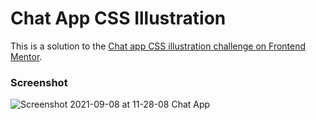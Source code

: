 # Chat App CSS Illustration

This is a solution to the [Chat app CSS illustration challenge on Frontend Mentor](https://www.frontendmentor.io/challenges/chat-app-css-illustration-O5auMkFqY). 


### Screenshot
![Screenshot 2021-09-08 at 11-28-08 Chat App](https://user-images.githubusercontent.com/62498978/132474387-73cfffd1-d2df-4534-b8f9-d62fa235811b.png)
